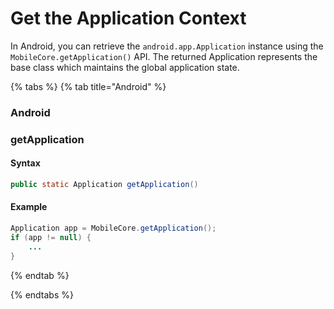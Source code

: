 # Get the Application Context

In Android, you can retrieve the `android.app.Application` instance using the `MobileCore.getApplication()` API. The returned Application represents the base class which maintains the global application state.

{% tabs %}
{% tab title="Android" %}

### Android

### getApplication

#### Syntax

```java
public static Application getApplication()
```

#### Example

```java
Application app = MobileCore.getApplication();
if (app != null) {
    ...
}
```

{% endtab %}

{% endtabs %}

